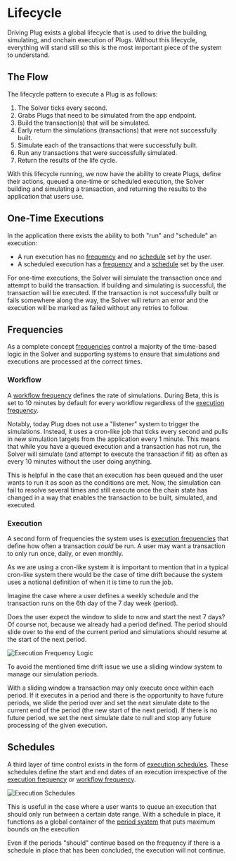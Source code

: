 # Lifecycle

Driving Plug exists a global lifecycle that is used to drive the building, simulating, and onchain execution of Plugs. Without this lifecycle, everything will stand still so this is the most important piece of the system to understand.

## The Flow

The lifecycle pattern to execute a Plug is as follows:

1. The Solver ticks every second.
2. Grabs Plugs that need to be simulated from the app endpoint.
3. Build the transaction(s) that will be simulated.
4. Early return the simulations (transactions) that were not successfully built.
5. Simulate each of the transactions that were successfully built.
6. Run any transactions that were successfully simulated.
7. Return the results of the life cycle.

With this lifecycle running, we now have the ability to create Plugs, define their actions, queued a one-time or scheduled execution, the Solver building and simulating a transaction, and returning the results to the application that users use.

## One-Time Executions

In the application there exists the ability to both "run" and "schedule" an execution:

- A run execution has no [frequency](#frequencies) and no [schedule](#schedules) set by the user.
- A scheduled execution has a [frequency](#frequencies) and a [schedule](#schedules) set by the user.

For one-time executions, the Solver will simulate the transaction once and attempt to build the transaction. If building and simulating is successful, the transaction will be executed. If the transaction is not successfully built or fails somewhere along the way, the Solver will return an error and the execution will be marked as failed without any retries to follow.

## Frequencies

As a complete concept [frequencies](#frequencies) control a majority of the time-based logic in the Solver and supporting systems to ensure that simulations and executions are processed at the correct times.

### Workflow

A [workflow frequency](#workflow) defines the rate of simulations. During Beta, this is set to 10 minutes by default for every workflow regardless of the [execution frequency](#execution).

Notably, today Plug does not use a "listener" system to trigger the simulations. Instead, it uses a cron-like job that ticks every second and pulls in new simulation targets from the application every 1 minute. This means that while you have a queued execution and a transaction has not run, the Solver will simulate (and attempt to execute the transaction if fit) as often as every 10 minutes without the user doing anything.

This is helpful in the case that an execution has been queued and the user wants to run it as soon as the conditions are met. Now, the simulation can fail to resolve several times and still execute once the chain state has changed in a way that enables the transaction to be built, simulated, and executed.

### Execution

A second form of frequencies the system uses is [execution frequencies](#execution) that define how often a transaction _could_ be run. A user may want a transaction to only run once, daily, or even monthly.

As we are using a cron-like system it is important to mention that in a typical cron-like system there would be the case of time drift because the system uses a notional definition of when it is time to run the job.

Imagine the case where a user defines a weekly schedule and the transaction runs on the 6th day of the 7 day week (period).

Does the user expect the window to slide to now and start the next 7 days? Of course not, because we already had a period defined. The period should slide over to the end of the current period and simulations should resume at the start of the next period.

![Execution Frequency Logic](/public/assets/execution-frequency.png)

To avoid the mentioned time drift issue we use a sliding window system to manage our simulation periods.

With a sliding window a transaction may only execute once within each period. If it executes in a period and there is the opportunity to have future periods, we slide the period over and set the next simulate date to the current end of the period (the new start of the next period). If there is no future period, we set the next simulate date to null and stop any future processing of the given execution.

## Schedules

A third layer of time control exists in the form of [execution schedules](#schedules). These schedules define the start and end dates of an execution irrespective of the [execution frequency](#execution) or [workflow frequency](#workflow).

![Execution Schedules](/public/assets/execution-schedules.png)

This is useful in the case where a user wants to queue an execution that should only run between a certain date range. With a schedule in place, it functions as a global container of the [period system](#execution) that puts maximum bounds on the execution

Even if the periods "should" continue based on the frequency if there is a schedule in place that has been concluded, the execution will not continue.
